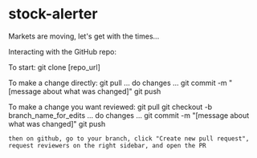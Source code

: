 # stock-alerter
Markets are moving, let's get with the times...



Interacting with the GitHub repo:

To start:
git clone [repo_url]

To make a change directly:
	git pull
	... do changes ...
	git commit -m "[message about what was changed]"
	git push

To make a change you want reviewed:
	git pull
	git checkout -b branch_name_for_edits
	... do changes ...
	git commit -m "[message about what was changed]"
	git push

	then on github, go to your branch, click "Create new pull request", request reviewers on the right sidebar, and open the PR 
